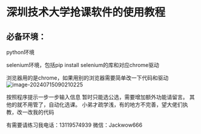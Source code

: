# 深圳技术大学抢课软件的使用教程

## 必备环境：

python环境

selenium环境，包括pip install selenium的库和对应chrome驱动

浏览器用的是chrome，如果用别的浏览器需要简单改一下代码和驱动
![image-20240715090210225](https://github.com/user-attachments/assets/cd4824a0-c64b-4377-8245-9928fdbe136d)





按照程序提示一步一步输入信息
暂时只能选公选，需要增加额外功能请留言。
其他的就不用管了，自动化选课。
小弟才疏学浅，有的地方不完善，望大佬们执教，改一改我的代码

有需要请练习我电话：13119574939
微信：Jackwow666
